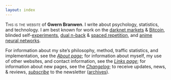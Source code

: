 ```yaml
---
layout: index
---
```


<div class="abstract">
<p><span class="smallcaps">This is the website</span> of <strong>Gwern Branwen</strong>. I write about psychology, statistics, and technology. I am best known for work on the <a href="/web/20210101003743/https://www.gwern.net/tags/Silk-Road" class="docMetadata linkBibliography-has-annotation spawns-popup">darknet markets</a> &amp; <a href="/web/20210101003743/https://www.gwern.net/tags/Bitcoin" class="docMetadata linkBibliography-has-annotation spawns-popup">Bit­coin</a>, blinded self-<a href="/web/20210101003743/https://www.gwern.net/tags/experiments" class="docMetadata linkBibliography-has-annotation spawns-popup">experiments</a>, <a href="/web/20210101003743/https://www.gwern.net/tags/DNB" class="docMetadata linkBibliography-has-annotation spawns-popup">dual n-back</a> &amp; <a href="/web/20210101003743/https://www.gwern.net/Spaced-repetition" class="docMetadata linkBibliography-has-annotation spawns-popup">spaced repetition</a>, and <a href="/web/20210101003743/https://www.gwern.net/Faces" class="docMetadata linkBibliography-has-annotation spawns-popup">anime neural networks</a>.</p>
<p>For information about my site’s philosophy, method, traffic statistics, and implementation, see the <em><a href="/web/20210101003743/https://www.gwern.net/About" class="docMetadata linkBibliography-has-annotation spawns-popup">About page</a></em>; for in­for­ma­tion about my­self, my use of other websites, and contact information, see the <em><a href="/web/20210101003743/https://www.gwern.net/Links" class="docMetadata linkBibliography-has-annotation spawns-popup">Links page</a></em>; for information about new pages, see the <em><a href="/web/20210101003743/https://www.gwern.net/Changelog" class="docMetadata linkBibliography-has-annotation spawns-popup">Changelog</a></em>; to receive updates, news, &amp; re­views, <em><a href="https://web.archive.org/web/20210101003743/https://gwern.substack.com/" class="docMetadata linkBibliography-has-annotation spawns-popup">sub­scribe</a></em> to the newslet­ter (<a href="/web/20210101003743/https://www.gwern.net/tags/newsletter" class="docMetadata linkBibliography-has-annotation spawns-popup">archives</a>).</p>
</div>
